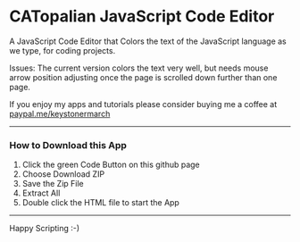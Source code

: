 # CATopalian JavaScript Code Editor
A JavaScript Code Editor that Colors the text of the JavaScript language as we type, for coding projects.  

Issues: The current version colors the text very well, but needs mouse arrow position adjusting once the page is scrolled down further than one page.  

If you enjoy my apps and tutorials please consider buying me a coffee at [paypal.me/keystonermarch](https://www.paypal.com/paypalme/keystonermarch)

---

### How to Download this App
1. Click the green Code Button on this github page
2. Choose Download ZIP
3. Save the Zip File
4. Extract All
5. Double click the HTML file to start the App

---

Happy Scripting :-)

